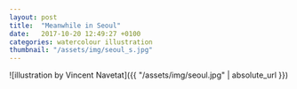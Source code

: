 ```yaml
---
layout: post
title:  "Meanwhile in Seoul"
date:   2017-10-20 12:49:27 +0100
categories: watercolour illustration
thumbnail: "/assets/img/seoul_s.jpg"
---
```

![illustration by Vincent Navetat]({{ "/assets/img/seoul.jpg" | absolute_url }})
